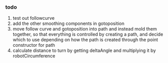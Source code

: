 ### todo

1. test out followcurve
2. add the other smoothing components in gotoposition
3. move follow curve and gotoposition into path and instead mold them together, so that everything is controlled by creating a path, and decide which to use depending on how the path is created through the point constructor for path
5. calculate distance to turn by getting deltaAngle and multiplying it by robotCircumference
